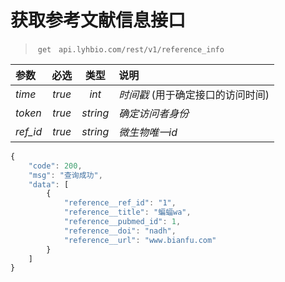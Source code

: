 # 获取参考文献信息接口
> `get`   `api.lyhbio.com/rest/v1/reference_info`

| 参数       |   必选   |    类型    | 说明                  |
| :------- | :----: | :------: | :------------------ |
| *time*   | *true* |  *int*   | *时间戳* (用于确定接口的访问时间) |
| *token*  | *true* | *string* | *确定访问者身份*           |
| *ref_id* | *true* | *string* | *微生物唯一id*           |

``` javascript
{
    "code": 200,
    "msg": "查询成功",
    "data": [
        {
            "reference__ref_id": "1",
            "reference__title": "蝙蝠wa",
            "reference__pubmed_id": 1,
            "reference__doi": "nadh",
            "reference__url": "www.bianfu.com"
        }
    ]
}
```

